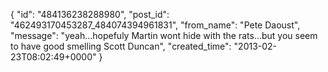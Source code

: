  {
   "id": "484136238288980",
   "post_id": "462493170453287_484074394961831",
   "from_name": "Pete Daoust",
   "message": "yeah...hopefuly Martin wont hide with the rats...but you seem to have good smelling Scott Duncan",
   "created_time": "2013-02-23T08:02:49+0000"
 }
